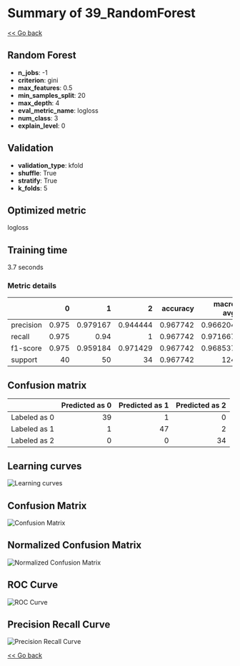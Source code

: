 # Summary of 39_RandomForest

[<< Go back](../README.md)


## Random Forest
- **n_jobs**: -1
- **criterion**: gini
- **max_features**: 0.5
- **min_samples_split**: 20
- **max_depth**: 4
- **eval_metric_name**: logloss
- **num_class**: 3
- **explain_level**: 0

## Validation
 - **validation_type**: kfold
 - **shuffle**: True
 - **stratify**: True
 - **k_folds**: 5

## Optimized metric
logloss

## Training time

3.7 seconds

### Metric details
|           |      0 |         1 |         2 |   accuracy |   macro avg |   weighted avg |   logloss |
|:----------|-------:|----------:|----------:|-----------:|------------:|---------------:|----------:|
| precision |  0.975 |  0.979167 |  0.944444 |   0.967742 |    0.966204 |       0.968302 |  0.135818 |
| recall    |  0.975 |  0.94     |  1        |   0.967742 |    0.971667 |       0.967742 |  0.135818 |
| f1-score  |  0.975 |  0.959184 |  0.971429 |   0.967742 |    0.968537 |       0.967643 |  0.135818 |
| support   | 40     | 50        | 34        |   0.967742 |  124        |     124        |  0.135818 |


## Confusion matrix
|              |   Predicted as 0 |   Predicted as 1 |   Predicted as 2 |
|:-------------|-----------------:|-----------------:|-----------------:|
| Labeled as 0 |               39 |                1 |                0 |
| Labeled as 1 |                1 |               47 |                2 |
| Labeled as 2 |                0 |                0 |               34 |

## Learning curves
![Learning curves](learning_curves.png)
## Confusion Matrix

![Confusion Matrix](confusion_matrix.png)


## Normalized Confusion Matrix

![Normalized Confusion Matrix](confusion_matrix_normalized.png)


## ROC Curve

![ROC Curve](roc_curve.png)


## Precision Recall Curve

![Precision Recall Curve](precision_recall_curve.png)



[<< Go back](../README.md)

